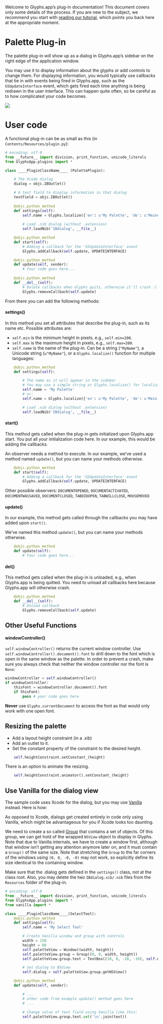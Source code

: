 Welcome to Glyphs.app’s plug-in documentation! This document covers only some details of the process. If you are new to the subject, we recommend you start with [reading our tutorial](https://glyphsapp.com/tutorials/plugins), which points you back here at the appropriate moment.

# Palette Plug-in

The palette plug-in will show up as a dialog in Glyphs.app’s sidebar on the right edge of the application window. 

You may use it to display information about the glyphs or add controls to change them.
For displaying information, you would typically use callbacks that tie in with events being fired in Glyphs.app, such as the `GSUpdateInterface` event, which gets fired each time anything is being redrawn in the user interface. This can happen quite often, so be careful as to how complicated your code becomes.

![](../_Readme_Images/palette.png)


# User code

A functional plug-in can be as small as this (in `Contents/Resources/plugin.py`):

```python
# encoding: utf-8
from __future__ import division, print_function, unicode_literals
from GlyphsApp.plugins import *

class ____PluginClassName____ (PalettePlugin):

	# The Xcode dialog
	dialog = objc.IBOutlet()

	# A text field to display information in that dialog
	textField = objc.IBOutlet()
	
	@objc.python_method
	def settings(self):
		self.name = Glyphs.localize({'en': u'My Palette', 'de': u'Meine Palette'})
		
		# Load .nib dialog (without .extension)
		self.loadNib('IBdialog', __file__)

	@objc.python_method
	def start(self):
		# Adding a callback for the 'GSUpdateInterface' event
		Glyphs.addCallback(self.update, UPDATEINTERFACE)

	@objc.python_method
	def update(self, sender):
		# Your code goes here...
	
	@objc.python_method
	def __del__(self):
		# Delete callbacks when Glyphs quits, otherwise it'll crash :(
		Glyphs.removeCallback(self.update)
```

From there you can add the following methods:

#### settings()

In this method you set all attributes that describe the plug-in, such as its name etc. Possible attributes are:

* `self.min` is the minimum height in pixels, e.g., `self.min=200`.
* `self.max` is the maximum height in pixels, e.g., `self.max=200`.
* `self.name` is the name of the plug-in. Can be a string (`"MyName"`), a Unicode string (`u"MyName"`), or a `Glyphs.localize()` function for multiple languages:

```python
	@objc.python_method
	def settings(self):

		# The name as it will appear in the sidebar
		# You may use a simple string or Glyphs.localize() for localizations (see http://docu.glyphsapp.com#localize)
		self.name = 'My Palette'
		# or:
		self.name = Glyphs.localize({'en': u'My Palette', 'de': u'Mein Palette'})

		# Load .nib dialog (without .extension)
		self.loadNib('IBdialog', __file__)
```

#### start()

This method gets called when the plug-in gets initialized upon Glyphs.app start.
You put all your initialization code here.
In our example, this would be adding the callbacks.

An observer needs a method to execute. In our example, we’ve used a method named `update()`, but you can name your methods otherwise.

```python
	@objc.python_method
	def start(self):
		# Adding a callback for the 'GSUpdateInterface' event
		Glyphs.addCallback(self.update, UPDATEINTERFACE)
```

Other possible observers: `DOCUMENTOPENED`, `DOCUMENTACTIVATED`, `DOCUMENTWASSAVED`, `DOCUMENTCLOSED`, `TABDIDOPEN`, `TABWILLCLOSE`, `MOUSEMOVED`

#### update()

In our example, this method gets called through the callbacks you may have added upon `start()`.

We’ve named this method `update()`, but you can name your methods otherwise.

```python
	@objc.python_method
	def update(self):
		# Your code goes here...
```

#### __del__()

This method gets called when the plug-in is unloaded, e.g., when Glyphs.app is being quitted.
You need to unload all callbacks here because Glyphs.app will otherwise crash.

```python
	@objc.python_method
	def __del__(self):
		# Unload callback
		Glyphs.removeCallback(self.update)
```

## Other Useful Functions

#### windowController()

`self.windowController()` returns the current window controller. Use `self.windowController().document().font` to drill down to the font which is open in the same window as the palette. In order to prevent a crash, make sure you always check that neither the window controller nor the font is `None`:

```python
windowController = self.windowController()
if windowController:
	thisFont = windowController.document().font
	if thisFont:
		pass # your code goes here
```
**Never** use `Glyphs.currentDocument` to access the font as that would only work with one open font.

## Resizing the palette

* Add a layout height constraint (in a .xib)
* Add an outlet to it.
* Set the constant property of the constraint to the desired height.

```python
	self.heightConstraint.setConstant_(height)
```

There is an option to animate the resizing. 

```python
	self.heightConstraint.animator().setConstant_(height)
```


## Use Vanilla for the dialog view

The sample code uses Xcode for the dialog, but you may use [Vanilla](https://vanilla.robotools.dev/en/) instead. Here is how:

As opposed to Xcode, dialogs get created entirely in code only using Vanilla, which might be advantageous for you if Xcode looks too daunting.

We need to create a so called [Group](https://vanilla.robotools.dev/en/latest/objects/Group.html) that contains a set of objects. Of this group, we can get hold of the wrapped `NSView` object to display in Glyphs. Note that due to Vanilla internals, we have to create a window first, although that window isn’t getting any attention anymore later on, and it must contain a `Group()` of the same size. Note that stretching the `Group` to the far corners of the windows using `(0, 0, -0, -0)` may not work, so explicitly define its size identical to the containing window.

Make sure that the .dialog gets defined in the `settings()` class, not at the class root.
Also, you may delete the two `IBdialog.xib/.nib` files from the `Resources` folder of the plug-in.


```python
# encoding: utf-8
from __future__ import division, print_function, unicode_literals
from GlyphsApp.plugins import *
from vanilla import *

class ____PluginClassName____(SelectTool):
	@objc.python_method
	def settings(self):
		self.name = 'My Select Tool'

		# Create Vanilla window and group with controls
		width = 150
		height = 80
		self.paletteView = Window((width, height))
		self.paletteView.group = Group((0, 0, width, height))
		self.paletteView.group.text = TextBox((10, 0, -10, -10), self.name, sizeStyle='small')

		# Set dialog to NSView
		self.dialog = self.paletteView.group.getNSView()

	@objc.python_method
	def update(self, sender):

		# ...
		# other code from example update() method goes here
		# ...
		
		# Change value of text field using Vanilla like this:
		self.paletteView.group.text.set('\n'.join(text))
```
